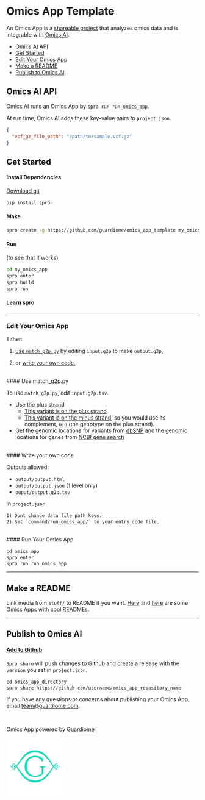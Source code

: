 # Omics App Template

An Omics App is a [shareable project](https://github.com/KwatME/spro) that analyzes omics data and is integrable with [Omics AI](https://guardiome.com).

- [Omics AI API](#omics-ai-api)
- [Get Started](#get-started)
- [Edit Your Omics App](#edit-your-omics-app)
- [Make a README](#make-a-readme)
- [Publish to Omics AI](#publish-to-omics-ai)

## Omics AI API

Omics AI runs an Omics App by `spro run run_omics_app`.

At run time, Omics AI adds these key-value pairs to `project.json`.

```json
{
  "vcf_gz_file_path": "/path/to/sample.vcf.gz"
}
```


## Get Started

#### Install Dependencies

[Download git](https://git-scm.com/downloads)

```bash
pip install spro
```

#### Make

```bash
spro create -g https://github.com/guardiome/omics_app_template my_omics_app
```

#### Run

(to see that it works)

```bash
cd my_omics_app
spro enter
spro build
spro run
```

#### [Learn spro](https://github.com/kwatme/spro)

----------------------------------------------------------------------

### Edit Your Omics App

Either:

1) [use `match_g2p.py`](#use-match-g2p.py) by editing `input.g2p` to make `output.g2p`,

2) or [write your own code.](#write-your-own-code)

<br>
#### Use match_g2p.py

To use `match_g2p.py`, edit `input.g2p.tsv`.

* Use the plus strand
  * [This variant is on the plus strand](https://www.snpedia.com/index.php/Rs53576).
  * [This variant is on the minus strand](https://www.snpedia.com/index.php/Rs1051730), so you would use its complement, `G|G` (the genotype on the plus strand).
* Get the genomic locations for variants from [dbSNP](https://www.ncbi.nlm.nih.gov/projects/SNP/) and the genomic locations for genes from [NCBI gene search](https://www.ncbi.nlm.nih.gov/gene/672)

<br>
#### Write your own code

Outputs allowed:

- `output/output.html`
- `output/output.json` (1 level only)
- `ouput/output.g2p.tsv`

In `project.json`

    1) Dont change data file path keys.
    2) Set `command/run_omics_app/` to your entry code file.

<br>
#### Run Your Omics App

```
cd omics_app
spro enter
spro run run_omics_app
```

---------------------------------------------------------------------------

## Make a README

Link media from `stuff/` to README if you want. [Here](https://github.com/Kazyra/muscle_type) and [here](https://github.com/yaseenkady/alcohol-skin-flush) are some Omics Apps with cool READMEs.


----------------------------------------------------------------------------------------------

## Publish to Omics AI

#### [Add to Github](https://help.github.com/articles/adding-an-existing-project-to-github-using-the-command-line/)

`Spro share` will push changes to Github and create a release with the `version` you set in `project.json`.
```
cd omics_app_directory
spro share https://github.com/username/omics_app_repository_name
```


If you have any questions or concerns about publishing your Omics App, email team@guardiome.com.


<br>

Omics App powered by [Guardiome](https://guardiome.com)

<img src="stuff/guardiome_logo.png" width="150" height="150">
